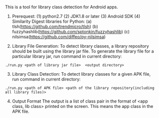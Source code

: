This is a tool for library class detection for Android apps.

1. Prerequest:
 (1) python2.7
 (2) JDK1.8 or later
 (3) Android SDK
 (4) Similarity Digest libraries for Python:
   (a) tlsh(https://github.com/trendmicro/tlsh)
   (b) fuzzyhashlib(https://github.com/sptonkin/fuzzyhashlib)
   (c) nilsimsa(https://github.com/diffeo/py-nilsimsa)

2. Library File Generation:
To detect library classes, a library repository should be built using the
library jar file. To generate the library file for a particular library jar,
run command in current directory:

```
./run.py <path of library jar file>  <output directory>
```

3. Library Class Detection:
To detect library classes for a given APK file, run command in current
directory:

```
./run.py <path of APK file> <path of the library repository(including all library files)>
```

4. Output Format The output is a list of class pair in the format of
<app class, lib class> printed on the screen. This means the app class in the APK file.
